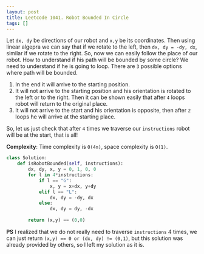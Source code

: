 ```yaml
---
layout: post
title: Leetcode 1041. Robot Bounded In Circle
tags: []
---
```


Let `dx, dy` be directions of our robot and `x,y` be its coordinates. Then using linear algepra we can say that if we rotate to the left, then `dx, dy = -dy, dx`, similar if we rotate to the right. So, now we can easily follow the place of our robot. How to understand if his path will be bounded by some circle? We need to understand if he is going to loop. There are `3` possible options where path will be bounded.
1. In the end it will arrive to the starting position.
2. It will not arrive to the starting position and his orientation is rotated to the left or to the right. Then it can be shown easily that after `4` loops robot will return to the original place.
3. It will not arrive to the start and his orientation is opposite, then after `2` loops he will arrive at the starting place.

So, let us just check that after `4` times we traverse our `instructions` robot will be at the start, that is all!

**Complexity**: Time complexity is `O(4n)`, space complexity is `O(1)`.

```python
class Solution:
    def isRobotBounded(self, instructions):
        dx, dy, x, y = 0, 1, 0, 0
        for l in 4*instructions:
            if l == "G": 
                x, y = x+dx, y+dy
            elif l == "L":
                dx, dy = -dy, dx
            else:
                dx, dy = dy, -dx
                
        return (x,y) == (0,0)
```

**PS** I realized that we do not really need to traverse `instructions` 4 times, we can just return `(x,y) == 0 or (dx, dy) != (0,1)`, but this solution was already provided by others, so I left my solution as it is.
